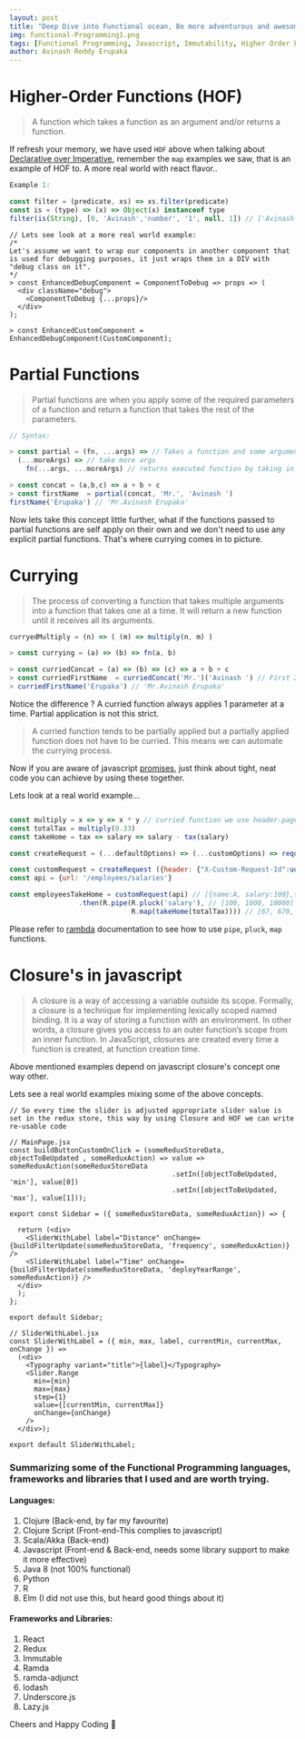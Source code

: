 ```yaml
---
layout: post
title: "Deep Dive into Functional ocean, Be more adventurous and awesome !!!"
img: functional-Programming1.png
tags: [Functional Programming, Javascript, Immutability, Higher Order Functions, Closure, Partial Functions, Currying]
author: Avinash Reddy Erupaka
---
```


# Higher-Order Functions (HOF)

> A function which takes a function as an argument and/or returns a function.

If refresh your memory, we have used `HOF` above when talking about [Declarative over Imperative](#declarative-over-imperative), remember the `map` examples we saw, that is an example of HOF to. A more real world with react flavor..

```javascript
Example 1:

const filter = (predicate, xs) => xs.filter(predicate)
const is = (type) => (x) => Object(x) instanceof type
filter(is(String), [0, 'Avinash','number', '1', null, 1]) // ['Avinash','number','1']
```
```
// Lets see look at a more real world example:
/*
Let's assume we want to wrap our components in another component that is used for debugging purposes, it just wraps them in a DIV with "debug class on it".
*/
> const EnhancedDebugComponent = ComponentToDebug => props => (
  <div className="debug">
    <ComponentToDebug {...props}/>
  </div>
);

> const EnhancedCustomComponent = EnhancedDebugComponent(CustomComponent);
```

# Partial Functions

> Partial functions are when you apply some of the required parameters of a function and return a function that takes the rest of the parameters.

```javascript
// Syntax:

> const partial = (fn, ...args) => // Takes a function and some arguments
  (...moreArgs) => // take more args
    fn(...args, ...moreArgs) // returns executed function by taking in all args.

> const concat = (a,b,c) => a + b + c
> const firstName  = partial(concat, 'Mr.', 'Avinash ')
firstName('Erupaka') // 'Mr.Avinash Erupaka'
```
Now lets take this concept little further, what if the functions passed to partial functions are self apply on their own and we don't need to use any explicit partial functions. That's where currying comes in to picture.

# Currying

> The process of converting a function that takes multiple arguments into a function that takes one at a time. It will return a new function until it receives all its arguments.

```javascript
curryedMultiply = (n) => ( (m) => multiply(n, m) )

> const currying = (a) => (b) => fn(a, b)

> const curriedConcat = (a) => (b) => (c) => a + b + c
> const curriedFirstName  = curriedConcat('Mr.')('Avinash ') // First 2 args are fulfilled and It will return a curredFunction that will resolve upon getting its last arg.
> curriedFirstName('Erupaka') // 'Mr.Avinash Erupaka'
```

Notice the difference ? A curried function always applies 1 parameter at a time. Partial application is not this strict.

> A curried function tends to be partially applied but a partially applied function does not have to be curried. This means we can automate the currying process.

Now if you are aware of javascript [promises](https://scotch.io/tutorials/javascript-promises-for-dummies), just think about tight, neat code you can achieve by using these together.

Lets look at a real world example...

```javascript

const multiply = x => y => x * y // curried function we use header-page
const totalTax = multiply(0.33)
const takeHome = tax => salary => salary - tax(salary)

const createRequest = (...defaultOptions) => (...customOptions) => request(...defaultOptions, ...customOptions)

const customRequest = createRequest ({header: {"X-Custom-Request-Id":uuid()}})
const api = {url: '/employees/salaries'}

const employeesTakeHome = customRequest(api) // [{name:A, salary:100},{name:B, salary:1000},{name:C, salary:10000}]
                 .then(R.pipe(R.pluck('salary'), // [100, 1000, 10000]
                              R.map(takeHome(totalTax)))) // [67, 670, 6700]
```
Please refer to [rambda](http://ramdajs.com/docs/#) documentation to see how to use `pipe`, `pluck`, `map` functions.

# Closure's in javascript

>A closure is a way of accessing a variable outside its scope. Formally, a closure is a technique for implementing lexically scoped named binding. It is a way of storing a function with an environment. In other words, a closure gives you access to an outer function’s scope from an inner function. In JavaScript, closures are created every time a function is created, at function creation time.

Above mentioned examples depend on javascript closure's concept one way other.

Lets see a real world examples mixing some of the above concepts.

```
// So every time the slider is adjusted appropriate slider value is set in the redux store, this way by using Closure and HOF we can write re-usable code

// MainPage.jsx
const buildButtonCustomOnClick = (someReduxStoreData, objectToBeUpdated , someReduxAction) => value => someReduxAction(someReduxStoreData
                                        .setIn([objectToBeUpdated, 'min'], value[0])
                                        .setIn([objectToBeUpdated, 'max'], value[1]));

export const Sidebar = ({ someReduxStoreData, someReduxAction}) => {

  return (<div>
    <SliderWithLabel label="Distance" onChange={buildFilterUpdate(someReduxStoreData, 'frequency', someReduxAction)} />
    <SliderWithLabel label="Time" onChange={buildFilterUpdate(someReduxStoreData, 'deployYearRange', someReduxAction)} />
  </div>
  );
};

export default Sidebar;

// SliderWithLabel.jsx
const SliderWithLabel = ({ min, max, label, currentMin, currentMax, onChange }) =>
  (<div>
    <Typography variant="title">{label}</Typography>
    <Slider.Range
      min={min}
      max={max}
      step={1}
      value={[currentMin, currentMax]}
      onChange={onChange}
    />
  </div>);

export default SliderWithLabel;           
```

### Summarizing some of the Functional Programming languages, frameworks and libraries that I used and are worth trying.

#### Languages:

1. Clojure (Back-end, by far my favourite)
2. Clojure Script (Front-end-This complies to javascript)
3. Scala/Akka (Back-end)
4. Javascript (Front-end & Back-end, needs some library support to make it more effective)
5. Java 8 (not 100% functional)
6. Python
7. R
8. Elm (I did not use this, but heard good things about it)

#### Frameworks and Libraries:

1. React
2. Redux
3. Immutable
4. Ramda
5. ramda-adjunct
6. lodash
7. Underscore.js
8. Lazy.js

Cheers and Happy Coding 🤘
